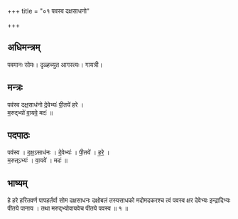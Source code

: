 +++
title = "०१ पवस्व दक्षसाधनो"

+++
## अधिमन्त्रम्
पवमानः सोमः। दृळ्हच्युत आगस्त्यः। गायत्री।

## मन्त्रः
पव॑स्व दक्ष॒साध॑नो दे॒वेभ्यः॑ पी॒तये॑ हरे ।  
म॒रुद्भ्यो॑ वा॒यवे॒ मदः॑ ॥

## पदपाठः
पव॑स्व । द॒क्ष॒ऽसाध॑नः । दे॒वेभ्यः॑ । पी॒तये॑ । ह॒रे॒ ।  
म॒रुत्ऽभ्यः॑ । वा॒यवे॑ । मदः॑ ॥

## भाष्यम्
हे हरे हरितवर्ण पापहर्तर्वा सोम दक्षसाधनः दक्षोबलं तस्यसाधको मदोमदकरश्च त्वं पवस्व क्षर देवेभ्यः इन्द्रादिभ्यः पीतये पानाय । तथा मरुद्भ्योवायवेच पीतये पवस्व ॥ १ ॥